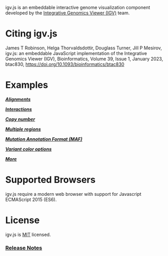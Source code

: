 
igv.js is an embeddable interactive genome visualization component developed by the
[Integrative Genomics Viewer (IGV)](https://igv.org) team.

# Citing igv.js

James T Robinson, Helga Thorvaldsdottir, Douglass Turner, Jill P Mesirov, igv.js: an embeddable JavaScript
implementation of the Integrative Genomics Viewer (IGV), Bioinformatics, Volume 39, Issue 1, January 2023,
btac830, https://doi.org/10.1093/bioinformatics/btac830


# Examples

***[Alignments](https://igv.org/web/release/3.5.0/examples/cram-vcf.html)***

***[Interactions](https://igv.org/web/release/3.5.0/examples/interact.html)***

***[Copy number](https://igv.org/web/release/3.5.0/examples/copyNumber.html)***

***[Multiple regions](https://igv.org/web/release/3.5.0/examples/multi-locus.html)***

***[Mutation Annotation Format (MAF)](https://igv.org/web/release/3.5.0/examples/maf-tcga.html)***

***[Variant color options](https://igv.org/web/release/3.5.0/examples/variant-colors.html)***

***[More](https://igv.org/web/release/3.5.0/examples/)***


# Supported Browsers

igv.js require a modern web browser with support for Javascript ECMAScript 2015 (ES6).

# License

igv.js is [MIT](/LICENSE) licensed.



### [Release Notes](https://github.com/igvteam/igv.js/releases)

 
